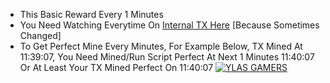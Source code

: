 - This Basic Reward Every 1 Minutes
- You Need Watching Everytime On [Internal TX Here](https://blastscan.io/address/0x7e82481423b09c78e4fd65d9c1473a36e5aed405#internaltx) [Because Sometimes Changed]
- To Get Perfect Mine Every Minutes, For Example Below, TX Mined At 11:39:07, You Need Mined/Run Script Perfect At Next 1 Minutes 11:40:07 Or At Least Your TX Mined Perfect On 11:40:07
[![YLAS GAMERS](https://img001.prntscr.com/file/img001/2NS_yImIT3CvUxEM-EAUVg.png)](https://github.com/ylasgamers/web3.eth.py/tree/main/Hypersound/Normal)
